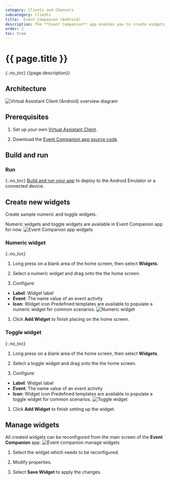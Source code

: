 ```yaml
---
category: Clients and Channels
subcategory: Clients
title:  Event Companion (Android)
description: The **Event Companion** app enables you to create widgets that will responds to custom events sent from your Virtual Assistant
order: 2
toc: true
---
```

# {{ page.title }}
{:.no_toc}
{{page.description}}

## Architecture
![Virtual Assistant Client (Android) overview diagram]({{site.baseurl}}/assets/images/android-virtual-assistant-client-architecture.png)

## Prerequisites
1. Set up your own [Virtual Assistant Client]({{site.baseurl}}/clients-and-channels/clients/virtual-assistant-client).

1. Download the [Event Companion app source code]({{site.repo}}/tree/main/samples/android/clients/EventCompanion).

## Build and run
### Run
{:.no_toc}
[Build and run your app](https://developer.android.com/studio/run) to deploy to the Android Emulator or a connected device.

## Create new widgets

Create sample numeric and toggle widgets.

Numeric widgets and toggle widgets are available in Event Companion app for now.
![Event Companion app widgets]({{site.baseurl}}/assets/images/android-event-companion-widgets.jpg)

### Numeric widget
{:.no_toc}
1. Long press on a blank area of the home screen, then select **Widgets**.

1. Select a numeric widget and drag onto the the home screen.

1. Configure:
- **Label**: Widget label
- **Event**: The name value of an event activity
- **Icon**: Widget icon
Predefined templates are available to populate a numeric widget for common scenarios.
![Numeric widget]({{site.baseurl}}/assets/images/android-event-companion-numeric-widget-configuration.jpg)

1. Click **Add Widget** to finish placing on the home screen.

### Toggle widget
{:.no_toc}
1. Long press on a blank area of the home screen, then select **Widgets**.

1. Select a toggle widget and drag onto the the home screen.

1. Configure:
- **Label**: Widget label
- **Event**: The name value of an event activity
- **Icon**: Widget icon
Predefined templates are available to populate a toggle widget for common scenarios.
![Toggle widget]({{site.baseurl}}/assets/images/android-event-companion-toggle-widget-configuration.jpg)

1. Click **Add Widget** to finish setting up the widget.

## Manage widgets
All created widgets can be reconfigured from the main screen of the **Event Companion** app.
![Event companion manage widgets]({{site.baseurl}}/assets/images/android-event-companion-manage-widgets.jpg)

1. Select the widget which needs to be reconfigured.

1. Modify properties.

1. Select **Save Widget** to apply the changes.